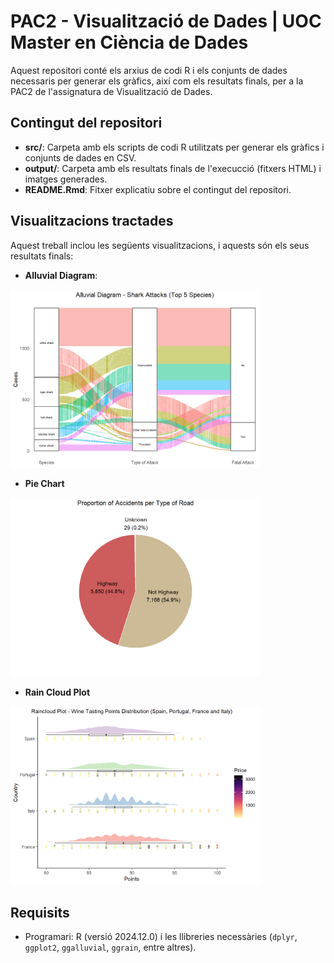 # PAC2 - Visualització de Dades | UOC Master en Ciència de Dades

Aquest repositori conté els arxius de codi R i els conjunts de dades necessaris per generar els gràfics, així com els resultats finals, per a la PAC2 de l'assignatura de Visualització de Dades.

## Contingut del repositori
- **src/**: Carpeta amb els scripts de codi R utilitzats per generar els gràfics i conjunts de dades en CSV.
- **output/**: Carpeta amb els resultats finals de l'execucció (fitxers HTML) i imatges generades.
- **README.Rmd**: Fitxer explicatiu sobre el contingut del repositori.

## Visualitzacions tractades
Aquest treball inclou les següents visualitzacions, i aquests són els seus resultats finals:
- **Alluvial Diagram**:
<img src="output/csvilaro_alluvial_diagram.png" alt="Alluvial Diagram" width="400">

- **Pie Chart**
<img src="output/csvilaro_pie_chart.png" alt="Pie Chart" width="400">

- **Rain Cloud Plot**
<img src="output/csvilaro_raincloud_plot.png" alt="Rain Cloud Plot" width="400">

## Requisits
- Programari: R (versió 2024.12.0) i les llibreries necessàries (`dplyr`, `ggplot2`, `ggalluvial`, `ggrain`, entre altres).
